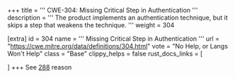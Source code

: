 +++
title = '''
CWE-304: Missing Critical Step in Authentication
'''
description	= '''
The product implements an authentication technique, but it skips a step that weakens the technique.
'''
weight = 304

[extra]
id = 304
name = '''
Missing Critical Step in Authentication
'''
url = "https://cwe.mitre.org/data/definitions/304.html"
vote = "No Help, or Langs Won't Help"
class = "Base"
clippy_helps = false
rust_docs_links = [

]
+++
See [288](/rust-are-we-secure-yet/cwes/cwe-288) reason

